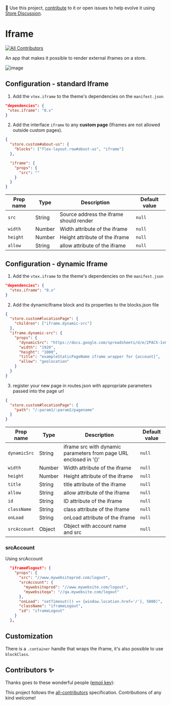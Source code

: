 📢 Use this project, [contribute](https://github.com/vtex-apps/iframe) to it or open issues to help evolve it using [Store Discussion](https://github.com/vtex-apps/store-discussion).

# Iframe

<!-- DOCS-IGNORE:start -->
<!-- ALL-CONTRIBUTORS-BADGE:START - Do not remove or modify this section -->

[![All Contributors](https://img.shields.io/badge/all_contributors-0-orange.svg?style=flat-square)](#contributors-)

<!-- ALL-CONTRIBUTORS-BADGE:END -->
<!-- DOCS-IGNORE:end -->

An app that makes it possible to render external iframes on a store.

![image](https://user-images.githubusercontent.com/18701182/67055752-abcb0500-f11f-11e9-8c24-50234214d474.png)

## Configuration - standard Iframe

1. Add the `vtex.iframe` to the theme's dependencies on the `manifest.json`

```json
"dependencies": {
 "vtex.iframe": "0.x"
}
```

2.  Add the interface `iframe` to any **custom page** (Iframes are not allowed outside custom pages).

```json
{
  "store.custom#about-us": {
    "blocks": ["flex-layout.row#about-us", "iframe"]
  },

  "iframe": {
    "props": {
      "src": ""
    }
  }
}
```

| Prop name | Type   | Description                             | Default value |
| --------- | ------ | --------------------------------------- | ------------- |
| `src`     | String | Source address the iframe should render | `null`        |
| `width`   | Number | Width attribute of the iframe           | `null`        |
| `height`  | Number | Height attribute of the iframe          | `null`        |
| `allow`   | String | allow attribute of the iframe           | `null`        |

## Configuration - dynamic Iframe

1. Add the `vtex.iframe` to the theme's dependencies on the `manifest.json`

```json
"dependencies": {
  "vtex.iframe": "0.x"
}
```

2. Add the dynamicIframe block and its properties to the blocks.json file

```json
{
  "store.custom#locationPage": {
    "children": ["iframe.dynamic-src"]
  },
  "iframe.dynamic-src": {
    "props": {
      "dynamicSrc": "https://docs.google.com/spreadsheets/d/e/2PACX-1vQjBo6ks4ESgKxepCPC-4mPSTJfoUIEJerc2PcfodUosb-R5RceqZ3_CxObSVvKbUGA8JnRFbm8aSc6/pubchart?oid=883149542&format=interactive",
      "width": "1920",
      "height": "1000",
      "title": "exampleStaticPageName iframe wrapper for {account}",
      "allow": "geolocation"
    }
  }
}
```

3. register your new page in routes.json with appropriate parameters passed into the page url

```json
{
  "store.custom#locationPage": {
    "path": "/:param1/:param2/pagename"
  }
}
```

| Prop name    | Type   | Description                                                       | Default value |
| ------------ | ------ | ----------------------------------------------------------------- | ------------- |
| `dynamicSrc` | String | iframe src with dynamic parameters from page URL enclosed in '{}' | `null`        |
| `width`      | Number | Width attribute of the iframe                                     | `null`        |
| `height`     | Number | Height attribute of the iframe                                    | `null`        |
| `title`      | String | title attribute of the iframe                                     | `null`        |
| `allow`      | String | allow attribute of the iframe                                     | `null`        |
| `id`         | String | ID attribute of the iframe                                        | `null`        |
| `className`  | String | class attribute of the iframe                                     | `null`        |
| `onLoad`     | String | onLoad attribute of the iframe                                    | `null`        |
| `srcAccount` | Object | Object with account name and src                                  | `null`        |

### srcAccount

Using srcAccount

```json
  "iframe#logout": {
    "props": {
      "src": "//www.mywebsiteprod.com/logout",
      "srcAccount": {
        "mywebsiteprod": "//www.mywebsite.com/logout",
        "mywebsiteqa": "//qa.mywebsite.com/logout"
      },
      "onLoad": "setTimeout(() => {window.location.href='/'}, 5000)",
      "className": "iframeLogout",
      "id": "iframeLogout"
    }
  },
```

## Customization

There is a `.container` handle that wraps the iframe, it's also possible to use `blockClass`.

<!-- DOCS-IGNORE:start -->

## Contributors ✨

Thanks goes to these wonderful people ([emoji key](https://allcontributors.org/docs/en/emoji-key)):

<!-- ALL-CONTRIBUTORS-LIST:START - Do not remove or modify this section -->
<!-- prettier-ignore-start -->
<!-- markdownlint-disable -->
<!-- markdownlint-enable -->
<!-- prettier-ignore-end -->

<!-- ALL-CONTRIBUTORS-LIST:END -->

This project follows the [all-contributors](https://github.com/all-contributors/all-contributors) specification. Contributions of any kind welcome!

<!-- DOCS-IGNORE:end -->
